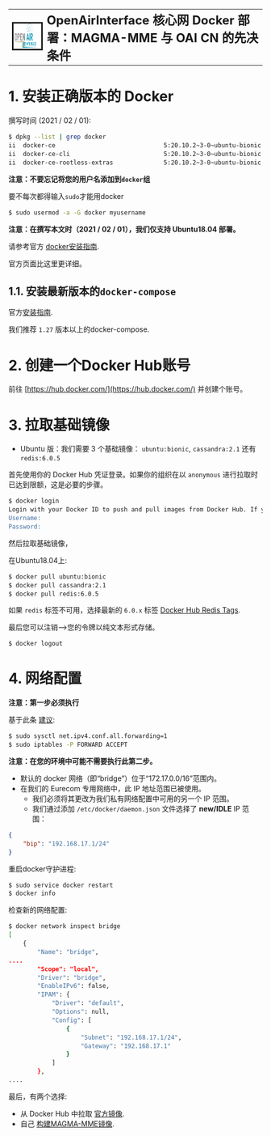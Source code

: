 <table style="border-collapse: collapse; border: none;">
  <tr style="border-collapse: collapse; border: none;">
    <td style="border-collapse: collapse; border: none;">
      <a href="http://www.openairinterface.org/">
         <img src="./images/oai_final_logo.png" alt="" border=3 height=50 width=150>
         </img>
      </a>
    </td>
    <td style="border-collapse: collapse; border: none; vertical-align: center;">
      <b><font size = "5">OpenAirInterface 核心网 Docker 部署：MAGMA-MME 与 OAI CN 的先决条件</font></b>
    </td>
  </tr>
</table>

# 1. 安装正确版本的 Docker #

撰写时间 (2021 / 02 / 01):

```bash
$ dpkg --list | grep docker
ii  docker-ce                              5:20.10.2~3-0~ubuntu-bionic                     amd64        Docker: the open-source application container engine
ii  docker-ce-cli                          5:20.10.2~3-0~ubuntu-bionic                     amd64        Docker CLI: the open-source application container engine
ii  docker-ce-rootless-extras              5:20.10.2~3-0~ubuntu-bionic                     amd64        Rootless support for Docker.
```

**注意：不要忘记将您的用户名添加到`docker`组**

要不每次都得输入`sudo`才能用docker

```bash
$ sudo usermod -a -G docker myusername
```

**注意：在撰写本文时（2021 / 02 / 01），我们仅支持 Ubuntu18.04 部署。**

请参考官方 [docker安装指南](https://docs.docker.com/engine/install/).

官方页面比这里更详细。

## 1.1. 安装最新版本的`docker-compose` ##

官方[安装指南](https://docs.docker.com/compose/install/).

我们推荐 `1.27` 版本以上的docker-compose.

# 2. 创建一个Docker Hub账号 #

前往 [https://hub.docker.com/](https://hub.docker.com/) 并创建个账号。

# 3. 拉取基础镜像 #

* Ubuntu 版：我们需要 3 个基础镜像： `ubuntu:bionic`, `cassandra:2.1` 还有 `redis:6.0.5`

首先使用你的 Docker Hub 凭证登录。如果你的组织在以 `anonymous` 进行拉取时已达到限额，这是必要的步骤。

```bash
$ docker login
Login with your Docker ID to push and pull images from Docker Hub. If you don't have a Docker ID, head over to https://hub.docker.com to create one.
Username: 
Password: 
```

然后拉取基础镜像，

在Ubuntu18.04上:

```bash
$ docker pull ubuntu:bionic
$ docker pull cassandra:2.1
$ docker pull redis:6.0.5
```

如果 `redis` 标签不可用，选择最新的 `6.0.x` 标签 [Docker Hub Redis Tags](https://hub.docker.com/_/redis?tab=tags).

最后您可以注销-->您的令牌以纯文本形式存储。

```bash
$ docker logout
```

# 4. 网络配置 #

**注意：第一步必须执行**

基于此条 [建议](https://docs.docker.com/network/bridge/#enable-forwarding-from-docker-containers-to-the-outside-world):

```bash
$ sudo sysctl net.ipv4.conf.all.forwarding=1
$ sudo iptables -P FORWARD ACCEPT
```

**注意：在您的环境中可能不需要执行此第二步。**

* 默认的 docker 网络（即“bridge”）位于“172.17.0.0/16”范围内。
* 在我们的 Eurecom 专用网络中，此 IP 地址范围已被使用。
  - 我们必须将其更改为我们私有网络配置中可用的另一个 IP 范围。
  - 我们通过添加 `/etc/docker/daemon.json` 文件选择了 **new/IDLE** IP 范围：

```json
{
	"bip": "192.168.17.1/24"
}
```

重启docker守护进程:

```bash
$ sudo service docker restart
$ docker info
```

检查新的网络配置:

```bash
$ docker network inspect bridge
[
    {
        "Name": "bridge",
....
        "Scope": "local",
        "Driver": "bridge",
        "EnableIPv6": false,
        "IPAM": {
            "Driver": "default",
            "Options": null,
            "Config": [
                {
                    "Subnet": "192.168.17.1/24",
                    "Gateway": "192.168.17.1"
                }
            ]
        },
....
```

最后，有两个选择:

*  从 Docker Hub 中拉取 [官方镜像](./获取MAGMA官方镜像.md).
*  自己 [构建MAGMA-MME镜像](./构建MAGMA_MME镜像.md).

